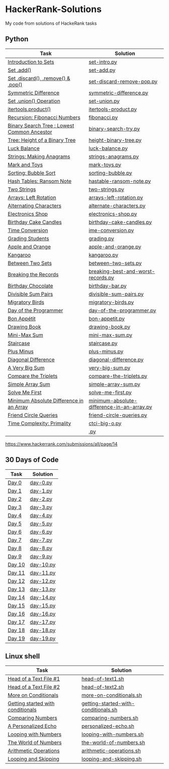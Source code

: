 # HackerRank-Solutions
My code from solutions of HackeRank tasks

## Python

| Task | Solution |
|---|---|
| [Introduction to Sets](https://www.hackerrank.com/challenges/py-introduction-to-sets/problem) | [set-intro.py](python/set-intro.py) |
| [Set .add()](https://www.hackerrank.com/challenges/py-set-add/problem) | [set-add.py](python/set-add.py) |
| [Set .discard(), .remove() & .pop()](https://www.hackerrank.com/challenges/py-set-discard-remove-pop/problem) | [set-discard-remove-pop.py](python/set-discard-remove-pop.py) |
| [Symmetric Difference](https://www.hackerrank.com/challenges/symmetric-difference/problem) | [symmetric-difference.py](python/symmetric-difference.py) |
| [Set .union() Operation](https://www.hackerrank.com/challenges/py-set-union/problem) | [set-union.py](python/set-union.py) |
| [itertools.product()](https://www.hackerrank.com/challenges/itertools-product/problem) | [itertools-product.py](python/itertools-product.py) |
| [Recursion: Fibonacci Numbers](https://www.hackerrank.com/challenges/ctci-fibonacci-numbers/problem) | [fibonacci.py](python/fibonacci.py) | 
| [Binary Search Tree : Lowest Common Ancestor](https://www.hackerrank.com/challenges/binary-search-tree-lowest-common-ancestor/problem) | [binary-search-try.py](python/binary-search-try.py) |
| [Tree: Height of a Binary Tree](https://www.hackerrank.com/challenges/tree-height-of-a-binary-tree/problem) | [height-binary-tree.py](python/height-binary-tree.py) |
| [Luck Balance](https://www.hackerrank.com/challenges/luck-balance/problem) | [luck-balance.py](python/luck-balance.py) |
| [Strings: Making Anagrams](https://www.hackerrank.com/challenges/ctci-making-anagrams/problem) | [strings-anagrams.py](python/strings-anagrams.py) |
| [Mark and Toys](https://www.hackerrank.com/challenges/mark-and-toys/problem) | [mark-toys.py](python/mark-toys.py) |
| [Sorting: Bubble Sort](https://www.hackerrank.com/challenges/ctci-bubble-sort/problem) | [sorting-bubble.py](python/sorting-bubble.py) |
| [Hash Tables: Ransom Note](https://www.hackerrank.com/challenges/ctci-ransom-note/problem) | [hastable-ransom-note.py](python/hastable-ransom-note.py) |
| [Two Strings](https://www.hackerrank.com/challenges/two-strings/problem) | [two-strings.py](python/two-strings.py) |
| [Arrays: Left Rotation](https://www.hackerrank.com/challenges/ctci-array-left-rotation/problem) | [arrays-left-rotation.py](python/arrays-left-rotation.py) |
| [Alternating Characters](https://www.hackerrank.com/challenges/alternating-characters/problem) | [alternate-characters.py](python/alternate-characters.py) |
| [Electronics Shop](https://www.hackerrank.com/challenges/electronics-shop/problem) | [electronics-shop.py](python/electronics-shop.py) |
| [Birthday Cake Candles](https://www.hackerrank.com/challenges/birthday-cake-candles/problem) | [birthday-cake-candles.py](python/birthday-cake-candles.py) |
| [Time Conversion](https://www.hackerrank.com/challenges/time-conversion/problem) | [ime-conversion.py](python/time-conversion.py) |
| [Grading Students](https://www.hackerrank.com/challenges/grading/problem) | [grading.py](python/grading.py) |
| [Apple and Orange](https://www.hackerrank.com/challenges/apple-and-orange/problem) | [apple-and-orange.py](python/apple-and-orange.py) |
| [Kangaroo](https://www.hackerrank.com/challenges/kangaroo/problem) | [kangaroo.py](python/kangaroo.py) |
| [Between Two Sets](https://www.hackerrank.com/challenges/between-two-sets/problem) | [between-two-sets.py](python/between-two-sets.py) |
| [Breaking the Records](https://www.hackerrank.com/challenges/breaking-best-and-worst-records/problem) | [breaking-best-and-worst-records.py](python/breaking-best-and-worst-records.py) |
| [Birthday Chocolate](https://www.hackerrank.com/challenges/the-birthday-bar/problem) | [birthday-bar.py](python/birthday-bar.py) |
| [Divisible Sum Pairs](https://www.hackerrank.com/challenges/divisible-sum-pairs/problem) | [divisible-sum-pairs.py](python/divisible-sum-pairs.py) |
| [Migratory Birds](https://www.hackerrank.com/challenges/migratory-birds/problem) | [migratory-birds.py](python/migratory-birds.py) |
| [Day of the Programmer](https://www.hackerrank.com/challenges/day-of-the-programmer/problem) | [day-of-the-programmer.py](python/day-of-the-programmer.py) |
| [Bon Appétit](https://www.hackerrank.com/challenges/bon-appetit/problem) | [bon-appetit.py](python/bon-appetit.py) |
| [Drawing Book](https://www.hackerrank.com/challenges/drawing-book/problem) | [drawing-book.py](python/drawing-book.py) |
| [Mini-Max Sum](https://www.hackerrank.com/challenges/mini-max-sum/problem) | [mini-max-sum.py](python/mini-max-sum.py) |
| [Staircase](https://www.hackerrank.com/challenges/staircase/problem) | [staircase.py](python/staircase.py) |
| [Plus Minus](https://www.hackerrank.com/challenges/plus-minus/problem) | [plus-minus.py](python/plus-minus.py) |
| [Diagonal Difference](https://www.hackerrank.com/challenges/diagonal-difference/problem) | [diagonal-difference.py](python/diagonal-difference.py) |
| [A Very Big Sum](https://www.hackerrank.com/challenges/a-very-big-sum/problem) | [very-big-sum.py](python/very-big-sum.py) |
| [Compare the Triplets](https://www.hackerrank.com/challenges/compare-the-triplets/problem) | [compare-the-triplets.py](python/compare-the-triplets.py) |
| [Simple Array Sum](https://www.hackerrank.com/challenges/simple-array-sum/problem) | [simple-array-sum.py](python/simple-array-sum.py) |
| [Solve Me First](https://www.hackerrank.com/challenges/solve-me-first/problem) | [solve-me-first.py](python/solve-me-first.py) |
| [Minimum Absolute Difference in an Array](https://www.hackerrank.com/challenges/minimum-absolute-difference-in-an-array/problem) | [minimum-absolute-difference-in-an-array.py](python/minimum-absolute-difference-in-an-array.py) |
| [Friend Circle Queries](https://www.hackerrank.com/challenges/friend-circle-queries/problem) | [friend-circle-queries.py](python/friend-circle-queries.py) |
| [Time Complexity: Primality](https://www.hackerrank.com/challenges/ctci-big-o/problem) | [ctci-big-o.py](python/ctci-big-o.py) |
| []() | [.py](python/.py) |

https://www.hackerrank.com/submissions/all/page/14

## 30 Days of Code

| Task | Solution |
|---|---|
| [Day 0]() | [day-0.py](python/day-0.py) |
| [Day 1]() | [day-1.py](python/day-1.py) |
| [Day 2]() | [day-2.py](python/day-2.py) |
| [Day 3]() | [day-3.py](python/day-3.py) |
| [Day 4]() | [day-4.py](python/day-4.py) |
| [Day 5]() | [day-5.py](python/day-5.py) |
| [Day 6]() | [day-6.py](python/day-6.py) |
| [Day 7]() | [day-7.py](python/day-7.py) |
| [Day 8]() | [day-8.py](python/day-8.py) |
| [Day 9]() | [day-9.py](python/day-9.py) |
| [Day 10]() | [day-10.py](python/day-10.py) |
| [Day 11]() | [day-11.py](python/day-11.py) |
| [Day 12]() | [day-12.py](python/day-12.py) |
| [Day 13]() | [day-13.py](python/day-13.py) |
| [Day 14]() | [day-14.py](python/day-14.py) |
| [Day 15]() | [day-15.py](python/day-15.py) |
| [Day 16]() | [day-16.py](python/day-16.py) |
| [Day 17]() | [day-17.py](python/day-17.py) |
| [Day 18]() | [day-18.py](python/day-18.py) |
| [Day 19]() | [day-19.py](python/day-19.py) |

## Linux shell

| Task | Solution |
|---|---|
| [Head of a Text File #1](https://www.hackerrank.com/challenges/text-processing-head-1/problem) | [head-of-text1.sh](linux/head-of-text1.sh) |
| [Head of a Text File #2](https://www.hackerrank.com/challenges/text-processing-head-2/problem) | [head-of-text2.sh](linux/head-of-text2.sh) |
| [More on Conditionals](https://www.hackerrank.com/challenges/bash-tutorials---more-on-conditionals/problem) | [more-on-conditionals.sh](linux/more-on-conditionals.sh) |
| [Getting started with conditionals](https://www.hackerrank.com/challenges/bash-tutorials---getting-started-with-conditionals/problem) | [getting-started-with-conditionals.sh](linux/getting-started-with-conditionals.sh) |
| [Comparing Numbers](https://www.hackerrank.com/challenges/bash-tutorials---comparing-numbers/problem) | [comparing-numbers.sh](linux/comparing-numbers.sh) |
| [A Personalized Echo](https://www.hackerrank.com/challenges/bash-tutorials---a-personalized-echo/problem) | [personalized-echo.sh](linux/personalized-echo.sh) |
| [Looping with Numbers](https://www.hackerrank.com/challenges/bash-tutorials---looping-with-numbers/problem) | [looping-with-numbers.sh](linux/looping-with-numbers.sh) |
| [The World of Numbers](https://www.hackerrank.com/challenges/bash-tutorials---the-world-of-numbers/problem) | [the-world-of-numbers.sh](linux/the-world-of-numbers.sh) |
| [Arithmetic Operations](https://www.hackerrank.com/challenges/bash-tutorials---arithmetic-operations/submissions/code/122851762) | [arithmetic-operations.sh](linux/arithmetic-operations.sh) |
| [Looping and Skipping](https://www.hackerrank.com/challenges/bash-tutorials---looping-and-skipping/problem) | [looping-and-skipping.sh](linux/looping-and-skipping.sh) |